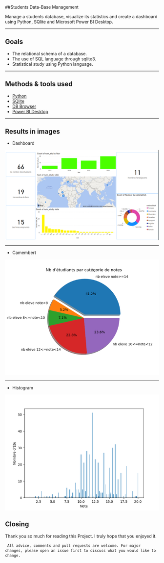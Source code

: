 ##Students Data-Base Management

Manage a students database, visualize its statistics and create a dashboard using Python, SQlite and Microsoft Power BI Desktop.
***
 ## Goals
  * The relational schema of a database.
  * The use of SQL language through sqlite3.
  * Statistical study using Python language.
 ***
 ## Methods & tools used
 * [Python](https://www.python.org/)
 * [SQlite](https://sqlite.org/)
 * [DB Browser](https://sqlitebrowser.org/)
 * [Power BI Desktop](https://powerbi.microsoft.com/)
 ***
 ## Results in images
   - Dashboard
    
  ![Dashboard](Screenshots/dashboard.PNG)
 ***
   - Camembert
   
   ![Camembert](Screenshots/Camembert.png)
 ***
   - Histogram
   
   ![Histogram](Screenshots/Histogramme.png)  
   
  ## Closing
  Thank you so much for reading this Project. I truly hope that you enjoyed it.
  
     All advice, comments and pull requests are welcome. For major changes, please open an issue first to discuss what you would like to change.
